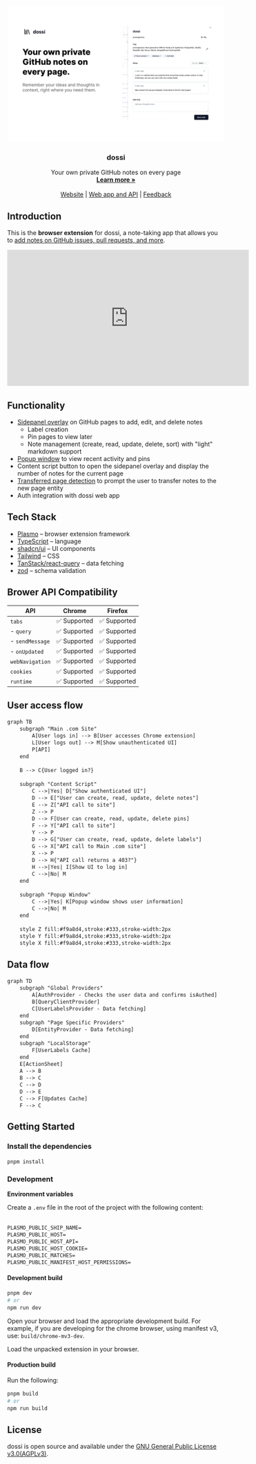 <a href="https://dossi.dev">
  <img alt="Your own private GitHub notes on every page" src="https://github.com/siegerts/dossi-app/blob/main/dossi-1280x800.png">
</a>

  <h3 align="center">dossi</h3>

  <p align="center">
    Your own private GitHub notes on every page
    <br />
    <a href="https://dossi.dev"><strong>Learn more »</strong></a>
    <br />
    <br />
    <a href="https://dossi.dev">Website</a>
    |
    <a href="https://github.com/siegerts/dossi-app">Web app and API</a>
    |
     <a href="https://github.com/siegerts/dossi-ext/issues">Feedback</a>
  </p>

## Introduction

This is the **browser extension** for dossi, a note-taking app that allows you to [add notes on GitHub issues, pull requests, and more](https://www.dossi.dev/docs).

<iframe width="560" height="315" src="https://www.youtube.com/embed/wgGGjAqa3L8?si=EgHXHua_RprZss-L" title="YouTube video player" frameborder="0" allow="accelerometer; autoplay; clipboard-write; encrypted-media; gyroscope; picture-in-picture; web-share" referrerpolicy="strict-origin-when-cross-origin" allowfullscreen></iframe>

## Functionality

- [Sidepanel overlay](https://github.com/siegerts/dossi-ext/blob/main/contents/connct-sidebar.tsx) on GitHub pages to add, edit, and delete notes
  - Label creation
  - Pin pages to view later
  - Note management (create, read, update, delete, sort) with "light" markdown support
- [Popup window](https://github.com/siegerts/dossi-ext/blob/main/popup.tsx) to view recent activity and pins
- Content script button to open the sidepanel overlay and display the number of notes for the current page
- [Transferred page detection](https://github.com/siegerts/dossi-ext/blob/main/background.ts#L54) to prompt the user to transfer notes to the new page entity
- Auth integration with dossi web app


## Tech Stack

- [Plasmo](https://github.com/PlasmoHQ/plasmo) – browser extension framework
- [TypeScript](https://www.typescriptlang.org/) – language
- [shadcn/ui](https://ui.shadcn.com/) – UI components
- [Tailwind](https://tailwindcss.com/) – CSS
- [TanStack/react-query](https://react-query.tanstack.com/) – data fetching
- [zod](https://github.com/colinhacks/zod) – schema validation


## Brower API Compatibility

| API             | Chrome       | Firefox      |
| --------------- | ------------ | ------------ |
| `tabs`          | ✅ Supported | ✅ Supported |
| - `query`       | ✅ Supported | ✅ Supported |
| - `sendMessage` | ✅ Supported | ✅ Supported |
| - `onUpdated`   | ✅ Supported | ✅ Supported |
| `webNavigation` | ✅ Supported | ✅ Supported |
| `cookies`       | ✅ Supported | ✅ Supported |
| `runtime`       | ✅ Supported | ✅ Supported |

## User access flow

```mermaid
graph TB
    subgraph "Main .com Site"
        A[User logs in] --> B[User accesses Chrome extension]
        L[User logs out] --> M[Show unauthenticated UI]
        P[API]
    end

    B --> C{User logged in?}

    subgraph "Content Script"
        C -->|Yes| D["Show authenticated UI"]
        D --> E["User can create, read, update, delete notes"]
        E --> Z["API call to site"]
        Z --> P
        D --> F[User can create, read, update, delete pins]
        F --> Y["API call to site"]
        Y --> P
        D --> G["User can create, read, update, delete labels"]
        G --> X["API call to Main .com site"]
        X --> P
        D --> H{"API call returns a 403?"}
        H -->|Yes| I[Show UI to log in]
        C -->|No| M
    end

    subgraph "Popup Window"
        C -->|Yes| K[Popup window shows user information]
        C -->|No| M
    end

    style Z fill:#f9a8d4,stroke:#333,stroke-width:2px
    style Y fill:#f9a8d4,stroke:#333,stroke-width:2px
    style X fill:#f9a8d4,stroke:#333,stroke-width:2px
```

## Data flow

```mermaid
graph TD
    subgraph "Global Providers"
        A[AuthProvider - Checks the user data and confirms isAuthed]
        B[QueryClientProvider]
        C[UserLabelsProvider - Data fetching]
    end
    subgraph "Page Specific Providers"
        D[EntityProvider - Data fetching]
    end
    subgraph "LocalStorage"
        F[UserLabels Cache]
    end
    E[ActionSheet]
    A --> B
    B --> C
    C --> D
    D --> E
    C --> F[Updates Cache]
    F --> C
```

## Getting Started

### Install the dependencies

```
pnpm install
```

### Development

**Environment variables**

Create a `.env` file in the root of the project with the following content:

```

PLASMO_PUBLIC_SHIP_NAME=
PLASMO_PUBLIC_HOST=
PLASMO_PUBLIC_HOST_API=
PLASMO_PUBLIC_HOST_COOKIE=
PLASMO_PUBLIC_MATCHES=
PLASMO_PUBLIC_MANIFEST_HOST_PERMISSIONS=

```

#### Development build

```bash
pnpm dev
# or
npm run dev
```

Open your browser and load the appropriate development build. For example, if you are developing for the chrome browser, using manifest v3, use: `build/chrome-mv3-dev`.

Load the unpacked extension in your browser.

#### Production build

Run the following:

```bash
pnpm build
# or
npm run build
```


## License

dossi is open source and available under the [GNU General Public License v3.0(AGPLv3)](LICENSE.md).